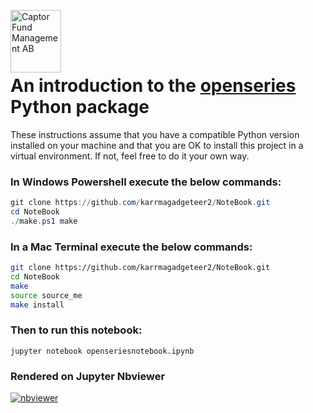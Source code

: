 <a href="https://captor.se/"><img src="https://sales.captor.se/captor_logo_sv_1600_icketransparent.png" alt="Captor Fund Management AB" width="81" height="100" align="left" float="right"/></a><br/>

<br><br>

# An introduction to the [openseries](https://github.com/CaptorAB/openSeries) Python package

These instructions assume that you have a compatible Python version installed on your machine and that
you are OK to install this project in a virtual environment. If not, feel free to do it your own way.

### In Windows Powershell execute the below commands:

```powershell
git clone https://github.com/karrmagadgeteer2/NoteBook.git
cd NoteBook
./make.ps1 make

```

### In a Mac Terminal execute the below commands:

```bash
git clone https://github.com/karrmagadgeteer2/NoteBook.git
cd NoteBook
make
source source_me
make install

```

### Then to run this notebook:

```
jupyter notebook openseriesnotebook.ipynb

```

### Rendered on Jupyter Nbviewer

[![nbviewer](https://raw.githubusercontent.com/jupyter/design/master/logos/Badges/nbviewer_badge.svg)](https://nbviewer.org/github/karrmagadgeteer2/NoteBook/blob/master/openseriesnotebook.ipynb)
